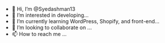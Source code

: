 - 👋 Hi, I’m @Syedashman13
- 👀 I’m interested in developing...
- 🌱 I’m currently learning WordPress, Shopify, and front-end...
- 💞️ I’m looking to collaborate on ...
- 📫 How to reach me ...

<!---
Syedashman13/Syedashman13 is a ✨ special ✨ repository because its `README.md` (this file) appears on your GitHub profile.
You can click the Preview link to take a look at your changes.
--->
